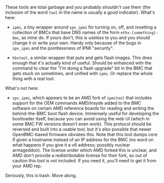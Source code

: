 These tools are total garbage and you probably shouldn't use them (the
inclusion of the word `tool` in the name is usually a good indicator).  What's
here:

- `ipmi`, a tiny wrapper around `spv_ipmi` for turning on, off, and resetting
  a collection of BMCs that have DNS names of the form `ethx-[something]-bmc`,
as mine do.  If yours don't, this is useless to you and you should change it
or write your own.  Handy only because of the bugs in `spv_ipmi` and the
pointlessness of IPMI "security".

- `hbstool`, a similar wrapper that puts and gets flash images.  This does
  enough that it's actually kind of useful.  Should be enhanced with the
command to clear the "I'm doing a flash upgrade" bit in the BMC that gets
stuck on sometimes, and unified with `ipmi`.  Or replace the whole thing with
a real tool.

What's not here:

- `spv_ipmi`, which appears to be an AMD fork of `ipmitool` that includes
  support for the OEM commands AMD/Insyde added to the BMC software on certain
AMD reference boards for reading and writing the behind-the-BMC boot flash
device.  Immensely useful for developing the bootloader itself, because you
can avoid using the web UI (which in some BMC FW versions doesn't even work).
This protocol should be reversed and built into a usable tool, but it's also
possible that newer OpenBMC-based firmware obviates this.  Note that this tool
dumps core if given a hostname instead of an IP address for the BMC (no word
on what happens if you give it a v6 address; possibly nuclear armageddon).
The license under which AMD forked this is unclear, and AMD don't provide a
redistributable license for their fork, so out of caution this tool is not
included.  If you need it, you'll need to get it from your AMD rep.

Seriously, this is trash.  Move along.
